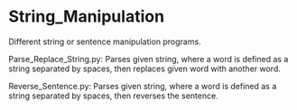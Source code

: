 # String_Manipulation
Different string or sentence manipulation programs.

Parse_Replace_String.py:
  Parses given string, where a word is defined as a string separated by spaces, then replaces given word with another word. 
  
Reverse_Sentence.py:
  Parses given string, where a word is defined as a string separated by spaces, then reverses the sentence. 
  
